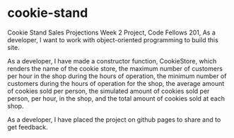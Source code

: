 # cookie-stand
Cookie Stand Sales Projections Week 2 Project, Code Fellows 201,
As a developer, I want to work with object-oriented programming to build this site.

As a developer, I have made a constructor function, CookieStore, which renders the name of the cookie store, the maximum number of customers per hour in the shop during the hours of operation, the minimum number of customers during the hours of operation for the shop, the average amount of cookies sold per person, the simulated amount of cookies sold per person, per hour, in the shop, and the total amount of cookies sold at each shop.

As a developer, I have placed the project on github pages to share and to get feedback.
